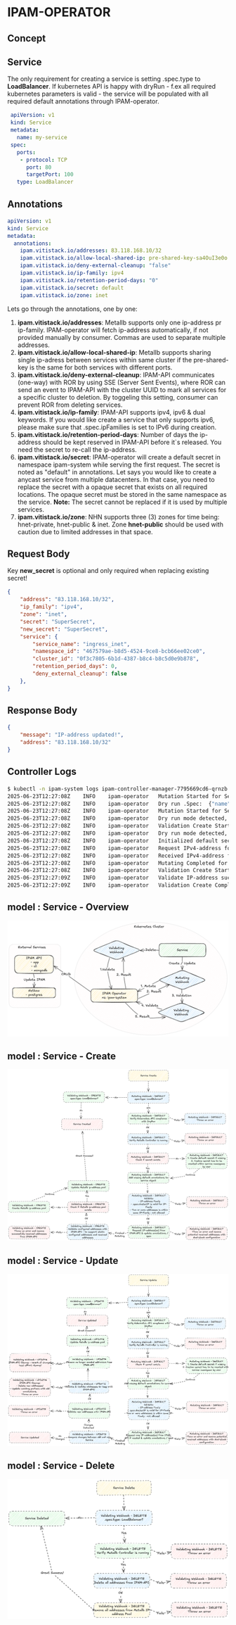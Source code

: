 # IPAM-OPERATOR

## Concept

## Service
The only requirement for creating a service is setting .spec.type to **LoadBalancer**.
If kubernetes API is happy with dryRun - f.ex all required kubernetes parameters is valid - the service will be populated with all required default annotations through IPAM-operator.
```yaml
 apiVersion: v1
 kind: Service
 metadata:
   name: my-service
 spec:
   ports:
    - protocol: TCP
      port: 80
      targetPort: 100
   type: LoadBalancer
```

## Annotations
```yaml
apiVersion: v1
kind: Service
metadata:
  annotations:
    ipam.vitistack.io/addresses: 83.118.168.10/32
    ipam.vitistack.io/allow-local-shared-ip: pre-shared-key-sa4OuI3e0o
    ipam.vitistack.io/deny-external-cleanup: "false"
    ipam.vitistack.io/ip-family: ipv4
    ipam.vitistack.io/retention-period-days: "0"
    ipam.vitistack.io/secret: default
    ipam.vitistack.io/zone: inet
```
Lets go through the annotations, one by one:

1. **ipam.vitistack.io/addresses**: Metallb supports only one ip-address pr ip-family. IPAM-operator will fetch ip-address automatically, if not provided manually by consumer. Commas are used to separate multiple addresses.
2. **ipam.vitistack.io/allow-local-shared-ip**: Metallb supports sharing single ip-adress between services within same cluster if the pre-shared-key is the same for both services with different ports.
3. **ipam.vitistack.io/deny-external-cleanup**: IPAM-API communicates (one-way) with ROR by using SSE (Server Sent Events), where ROR can send an event to IPAM-API with the cluster UUID to mark all services for a specific cluster to deletion. By toggeling this setting, consumer can prevent ROR from deleting services.
4. **ipam.vitistack.io/ip-family**: IPAM-API supports ipv4, ipv6 & dual keywords. If you would like create a service that only supports ipv6, please make sure that .spec.ipFamilies is set to IPv6 during creation.
5. **ipam.vitistack.io/retention-period-days**: Number of days the ip-address should be kept reserved in IPAM-API before it`s released. You need the secret to re-call the ip-address.
6. **ipam.vitistack.io/secret**: IPAM-operator will create a default secret in namespace ipam-system while serving the first request. The secret is noted as "default" in annotations. Let says you would like to create a anycast service from multiple datacenters. In that case, you need to replace the secret with a opaque secret that exists on all required locations. The opaque secret must be stored in the same namespace as the service. **Note:** The secret cannot be replaced if it is used by multiple services.
7. **ipam.vitistack.io/zone**: NHN supports three (3) zones for time being: hnet-private, hnet-public & inet. Zone **hnet-public** should be used with caution due to limited addresses in that space.

## Request Body
Key **new_secret** is optional and only required when replacing existing secret!
```json
{
    "address": "83.118.168.10/32",
    "ip_family": "ipv4",
    "zone": "inet",
    "secret": "SuperSecret",
    "new_secret": "SuperSecret",
    "service": {
        "service_name": "ingress_inet",
        "namespace_id": "467579ae-b8d5-4524-9ce8-bcb66ee02ce0",
        "cluster_id": "0f3c7805-6b1d-4387-b8c4-b8c5d0e9b878",
        "retention_period_days": 0,
        "deny_external_cleanup": false
    },
}
```

## Response Body

```json
{
    "message": "IP-address updated!",
    "address": "83.118.168.10/32"
}
```

## Controller Logs

```bash
$ kubectl -n ipam-system logs ipam-controller-manager-7795669cd6-qrnzb
2025-06-23T12:27:08Z    INFO    ipam-operator   Mutation Started for Service    {"name": "my-service"}
2025-06-23T12:27:08Z    INFO    ipam-operator   Dry run .Spec:  {"name": "my-service"}
2025-06-23T12:27:08Z    INFO    ipam-operator   Mutation Started for Service    {"name": "my-service"}
2025-06-23T12:27:08Z    INFO    ipam-operator   Dry run mode detected, skipping mutating for Service:   {"name": "my-service"}
2025-06-23T12:27:08Z    INFO    ipam-operator   Validation Create Started for Service   {"name": "my-service"}
2025-06-23T12:27:08Z    INFO    ipam-operator   Dry run mode detected, skipping validate create for Service:    {"name": "my-service"}
2025-06-23T12:27:08Z    INFO    ipam-operator   Initialized default secret
2025-06-23T12:27:08Z    INFO    ipam-operator   Request IPv4-address for Service:       {"name": "my-service"}
2025-06-23T12:27:08Z    INFO    ipam-operator   Received IPv4-address for Service:      {"name": "my-service", "address": "10.204.147.224"}
2025-06-23T12:27:08Z    INFO    ipam-operator   Mutating Completed for Service  {"name": "my-service"}
2025-06-23T12:27:08Z    INFO    ipam-operator   Validation Create Started for Service   {"name": "my-service"}
2025-06-23T12:27:09Z    INFO    ipam-operator   Validate IP-address succeeded!  {"name": "my-service", "ip": "10.204.147.224"}
2025-06-23T12:27:09Z    INFO    ipam-operator   Validation Create Completed for Service {"name": "my-service"}
```

## model : Service - Overview
![Service Overview Image](images/overview.ipam-operator.excalidraw.png "Service Overview")

## model : Service - Create
![Service Create Image](images/create.service.ipam-operator.excalidraw.png "Service Create")

## model : Service - Update
![Service Update Image](images/update.service.ipam-operator.excalidraw.png "Service Update")

## model : Service - Delete
![Service Delete Image](images/delete.service.ipam-operator.excalidraw.png "Service Delete")